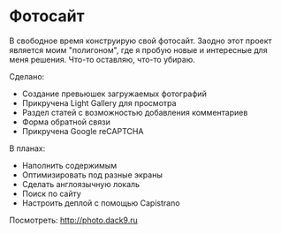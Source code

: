 # Фотосайт

В свободное время конструирую свой фотосайт. Заодно этот проект является моим "полигоном", где я пробую новые и интересные для меня решения. Что-то оставляю, что-то убираю.

Сделано:
* Создание превьюшек загружаемых фотографий
* Прикручена Light Gallery для просмотра
* Раздел статей с возможностью добавления комментариев
* Форма обратной связи
* Прикручена Google reCAPTCHA

В планах:
* Наполнить содержимым
* Оптимизировать под разные экраны
* Сделать англоязычную локаль
* Поиск по сайту
* Настроить деплой с помощью Capistrano

Посмотреть:
http://photo.dack9.ru
